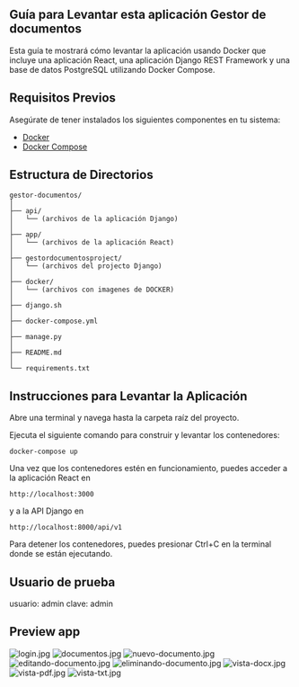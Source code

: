 ## Guía para Levantar esta aplicación Gestor de documentos

Esta guía te mostrará cómo levantar la aplicación usando Docker que incluye una aplicación React, una aplicación Django REST Framework y una base de datos PostgreSQL utilizando Docker Compose.

## Requisitos Previos
Asegúrate de tener instalados los siguientes componentes en tu sistema:

- [Docker](https://docs.docker.com/get-docker/)
- [Docker Compose](https://docs.docker.com/compose/install/)

## Estructura de Directorios

```plaintext
gestor-documentos/
│
├── api/
│   └── (archivos de la aplicación Django)
│
├── app/
│   └── (archivos de la aplicación React)
│
├── gestordocumentosproject/
│   └── (archivos del projecto Django)
│ 
├── docker/
│   └── (archivos con imagenes de DOCKER)
│ 
├── django.sh
│  
├── docker-compose.yml
│  
├── manage.py
│  
├── README.md
│
└── requirements.txt
```

## Instrucciones para Levantar la Aplicación

Abre una terminal y navega hasta la carpeta raíz del proyecto.

Ejecuta el siguiente comando para construir y levantar los contenedores:

```
docker-compose up
```

Una vez que los contenedores estén en funcionamiento, puedes acceder a la aplicación React en 

    http://localhost:3000 
    
y a la API Django en

    http://localhost:8000/api/v1

Para detener los contenedores, puedes presionar Ctrl+C en la terminal donde se están ejecutando.

## Usuario de prueba

usuario: admin
clave: admin

## Preview app

![login.jpg](https://i.postimg.cc/W1W9T7Hn/login.jpg)
![documentos.jpg](https://i.postimg.cc/zfYyLs6X/documentos.jpg)
![nuevo-documento.jpg](https://i.postimg.cc/Hs4YZrhH/nuevo-documento.jpg)
![editando-documento.jpg](https://i.postimg.cc/tJGbDbdY/editando-documento.jpg)
![eliminando-documento.jpg](https://i.postimg.cc/HsHHypsN/eliminando-documento.jpg)
![vista-docx.jpg](https://i.postimg.cc/DwpKHLdV/vista-docx.jpg)
![vista-pdf.jpg](https://i.postimg.cc/qBcH09Xx/vista-pdf.jpg)
![vista-txt.jpg](https://i.postimg.cc/BbpzDfmW/vista-txt.jpg)
